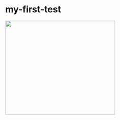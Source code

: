 # my-first-test

<a href='https://id.pinterest.com/pin/707205947768152753/'> <img src="https://assets.pinterest.com/ext/embed.html?id=707205947768152753" height="294" width="345" frameborder="0" scrolling="no" > <a/>
